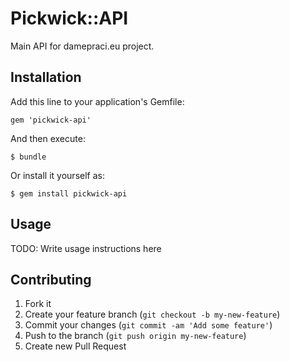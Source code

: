 # Pickwick::API

Main API for damepraci.eu project.

## Installation

Add this line to your application's Gemfile:

    gem 'pickwick-api'

And then execute:

    $ bundle

Or install it yourself as:

    $ gem install pickwick-api

## Usage

TODO: Write usage instructions here

## Contributing

1. Fork it
2. Create your feature branch (`git checkout -b my-new-feature`)
3. Commit your changes (`git commit -am 'Add some feature'`)
4. Push to the branch (`git push origin my-new-feature`)
5. Create new Pull Request
